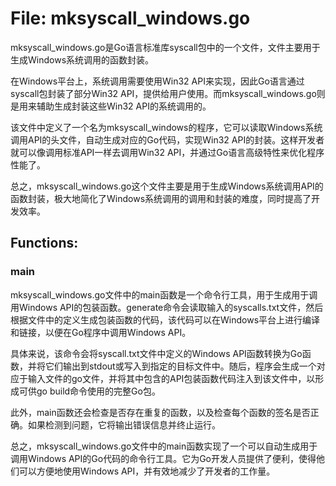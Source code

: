 # File: mksyscall_windows.go

mksyscall_windows.go是Go语言标准库syscall包中的一个文件，文件主要用于生成Windows系统调用的函数封装。

在Windows平台上，系统调用需要使用Win32 API来实现，因此Go语言通过syscall包封装了部分Win32 API，提供给用户使用。而mksyscall_windows.go则是用来辅助生成封装这些Win32 API的系统调用的。

该文件中定义了一个名为mksyscall_windows的程序，它可以读取Windows系统调用API的头文件，自动生成对应的Go代码，实现Win32 API的封装。这样开发者就可以像调用标准API一样去调用Win32 API，并通过Go语言高级特性来优化程序性能了。

总之，mksyscall_windows.go这个文件主要是用于生成Windows系统调用API的函数封装，极大地简化了Windows系统调用的调用和封装的难度，同时提高了开发效率。

## Functions:

### main

mksyscall_windows.go文件中的main函数是一个命令行工具，用于生成用于调用Windows API的包装函数。generate命令会读取输入的syscalls.txt文件，然后根据文件中的定义生成包装函数的代码，该代码可以在Windows平台上进行编译和链接，以便在Go程序中调用Windows API。

具体来说，该命令会将syscall.txt文件中定义的Windows API函数转换为Go函数，并将它们输出到stdout或写入到指定的目标文件中。随后，程序会生成一个对应于输入文件的go文件，并将其中包含的API包装函数代码注入到该文件中，以形成可供go build命令使用的完整Go包。

此外，main函数还会检查是否存在重复的函数，以及检查每个函数的签名是否正确。如果检测到问题，它将输出错误信息并终止运行。

总之，mksyscall_windows.go文件中的main函数实现了一个可以自动生成用于调用Windows API的Go代码的命令行工具。它为Go开发人员提供了便利，使得他们可以方便地使用Windows API，并有效地减少了开发者的工作量。



